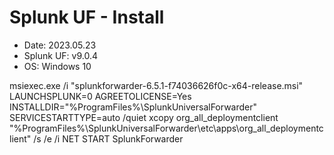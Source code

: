 # Splunk UF - Install

- Date: 2023.05.23
- Splunk UF: v9.0.4
- OS: Windows 10

msiexec.exe /i "splunkforwarder-6.5.1-f74036626f0c-x64-release.msi" LAUNCHSPLUNK=0 AGREETOLICENSE=Yes INSTALLDIR="%ProgramFiles%\SplunkUniversalForwarder" SERVICESTARTTYPE=auto /quiet
xcopy org_all_deploymentclient "%ProgramFiles%\SplunkUniversalForwarder\etc\apps\org_all_deploymentclient" /s /e /i
NET START SplunkForwarder
